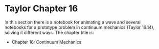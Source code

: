 # Taylor Chapter 16

In this section there is a notebook for animating a wave and several notebooks for a prototype problem in continuum mechanics (Taylor 16.14), solving it different ways. The chapter title is:
* Chapter 16: Continuum Mechanics

